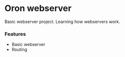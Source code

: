 # Oron webserver
Basic webserver project. Learning how webservers work.

### Features
- Basic webserver
- Routing
